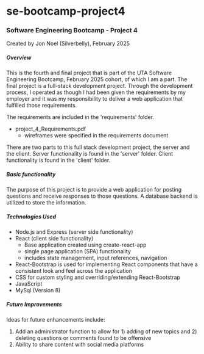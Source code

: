 # se-bootcamp-project4

### Software Engineering Bootcamp - Project 4

Created by Jon Noel (Silverbelly), February 2025

##### Overview

This is the fourth and final project that is part of the UTA Software Engineering Bootcamp,
February 2025 cohort, of which I am a part. The final project is a full-stack development
project. Through the development process, I operated as though I had been given the requirements
by my employer and it was my responsibility to deliver a web application that fulfilled those
requirements.

The requirements are included in the 'requirements' folder.

- project_4_Requirements.pdf
  - wireframes were specified in the requirements document

There are two parts to this full stack development project, the server and the client. 
Server functionality is found in the 'server' folder. 
Client functionality is found in the 'client' folder.

##### Basic functionality

The purpose of this project is to provide a web application for posting questions and 
receive responses to those questions.  A database backend is utilized to store the information.

##### Technologies Used

- Node.js and Express (server side functionality)
- React (client side functionality)
  - Base application created using create-react-app
  - single page application (SPA) functionality
  - includes state management, input references, navigation
- React-Bootstrap is used for implementing React components that have a consistent look and feel across the application
- CSS for custom styling and overriding/extending React-Bootstrap
- JavaScript
- MySql (Version 8)

##### Future Improvements

Ideas for future enhancements include:
1. Add an administrator function to allow for 1) adding of new topics and 2) deleting questions or comments found to be offensive
2. Ability to share content with social media platforms



